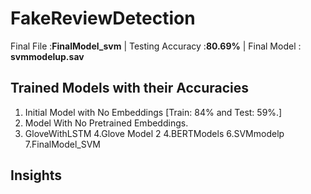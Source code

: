 # FakeReviewDetection
 Final File :**FinalModel_svm** |
Testing Accuracy :**80.69%**    |
 Final Model : **svmmodelup.sav**

## Trained Models with their Accuracies
1. Initial Model with No Embeddings [Train: 84% and Test: 59%.]
2. Model With No Pretrained Embeddings.
3. GloveWithLSTM
4.Glove Model 2
4.BERTModels
6.SVMmodelp
7.FinalModel_SVM


## Insights




